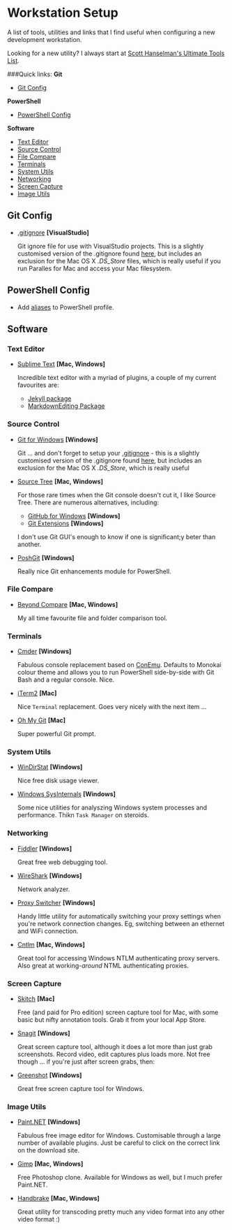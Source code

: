 # Workstation Setup

A list of tools, utilities and links that I find useful when configuring a new development workstation.

Looking for a new utility? I always start at [Scott Hanselman's Ultimate Tools List](http://hanselman.com/tools).

###Quick links:
**Git**
* [Git Config](#git-config)

**PowerShell**
* [PowerShell Config](#powershell-config)

**Software**
* [Text Editor](#text-editor)
* [Source Control](#source-control)
* [File Compare](#file-compare)
* [Terminals](#terminals)
* [System Utils](#system-utils)
* [Networking](#networking)
* [Screen Capture](#screen-capture)
* [Image Utils](#image-utils)

## Git Config

* [.gitignore](https://github.com/TheZenDibbler/setup/blob/master/git/.gitignore) **[VisualStudio]**

   Git ignore file for use with VisualStudio projects. This is a slightly customised version of the .gitignore found [here](https://github.com/github/gitignore/blob/master/VisualStudio.gitignore), but includes an exclusion for the Mac OS X *.DS_Store* files, which is really useful if you run Paralles for Mac and access your Mac filesystem.

## PowerShell Config

* Add [aliases]([https://github.com/GianLorenzetto/setup/tree/master/powershell#aliases) to PowerShell profile.

## Software

### Text Editor

* [Sublime Text](http://www.sublimetext.com) **[Mac, Windows]**

   Incredible text editor with a myriad of plugins, a couple of my current favourites are:

   * [Jekyll package](https://packagecontrol.io/packages/Jekyll)
   * [MarkdownEditing Package](https://github.com/SublimeText-Markdown/MarkdownEditing)

### Source Control

* [Git for Windows](https://git-scm.com/downloads) **[Windows]**

   Git ... and don't forget to setup your [.gitignore](https://github.com/TheZenDibbler/setup/blob/master/git/.gitignore) - this is a slightly customised version of the .gitignore found [here](https://github.com/github/gitignore/blob/master/VisualStudio.gitignore), but includes an exclusion for the Mac OS X *.DS_Store*, which is really useful 

* [Source Tree](https://www.sourcetreeapp.com) **[Mac, Windows]**

   For those rare times when the Git console doesn't cut it, I like Source Tree. There are numerous alternatives, including:
   * [GitHub for Windows](https://desktop.github.com) **[Windows]**
   * [Git Extensions](http://gitextensions.github.io) **[Windows]**

   I don't use Git GUI's enough to know if one is significant;y beter than another.

* [PoshGit](https://github.com/dahlbyk/posh-git) **[Windows]**

   Really nice Git enhancements module for PowerShell.

### File Compare

* [Beyond Compare](http://www.scootersoftware.com) **[Mac, Windows]**

   My all time favourite file and folder comparison tool.

### Terminals

* [Cmder](http://cmder.net) **[Windows]**

   Fabulous console replacement based on [ConEmu](https://conemu.github.io). Defaults to Monokai colour theme and allows you to run PowerShell side-by-side with Git Bash and a regular console. Nice.

* [iTerm2](https://www.iterm2.com) **[Mac]**

   Nice `Terminal` replacement. Goes very nicely with the next item ...

* [Oh My Git](https://github.com/arialdomartini/oh-my-git) **[Mac]**

   Super powerful Git prompt.

### System Utils

* [WinDirStat](https://windirstat.info) **[Windows]**

   Nice free disk usage viewer.

* [Windows SysInternals](https://technet.microsoft.com/en-us/sysinternals/bb545021.aspx) **[Windows]**

   Some nice utilities for analyszing Windows system processes and performance. Thikn `Task Manager` on steroids. 

### Networking

* [Fiddler](http://www.telerik.com/fiddler) **[Windows]**

   Great free web debugging tool.

* [WireShark](https://www.wireshark.org) **[Windows]**

   Network analyzer.

* [Proxy Switcher](http://proxyswitcher.net) **[Windows]**

   Handy little utility for automatically switching your proxy settings when you're network connection changes. Eg, switching between an ethernet and WiFi connection.

* [Cntlm](http://cntlm.sourceforge.net) **[Mac, Windows]**

   Great tool for accessing Windows NTLM authenticating proxy servers. Also great at working-_around_ NTML authenticating proxies.

### Screen Capture

* [Skitch](https://itunes.apple.com/au/app/skitch-snap.-mark-up.-send./id490505997?mt=8) **[Mac]**

   Free (and paid for Pro edition) screen capture tool for Mac, with some basic but nifty annotation tools. Grab it from your local App Store.

* [Snagit](https://www.techsmith.com/snagit.html) **[Windows]**

   Great screen capture tool, although it does a lot more than just grab screenshots. Record video, edit captures plus loads more. Not free though ... if you're just after screen grabs, then:

* [Greenshot](http://getgreenshot.org) **[Windows]**

   Great free screen capture tool for Windows.

### Image Utils

* [Paint.NET](http://www.getpaint.net/index.html) **[Windows]**

   Fabulous free image editor for Windows. Customisable through a large number of available plugins. Just be careful to click on the correct link on the download site.

* [Gimp](http://www.gimp.org) **[Mac, Windows]**

   Free Photoshop clone. Available for Windows as well, but I much prefer Paint.NET.

* [Handbrake](https://handbrake.fr) **[Mac, Windows]**

   Great utility for transcoding pretty much any video format into any other video format :)



